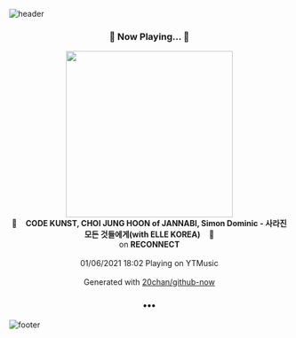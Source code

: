 ![header](https://capsule-render.vercel.app/api?type=wave&height=170&section=header&text=Hi.%20I'm%20SHIFT&fontColor=090707&fontAlignX=45&fontAlignY=65&fontSize=100)

<h3 align="center">🎵 Now Playing... 🎵</h3>
<p align="center">
  <a href="https://music.youtube.com/channel/UCVagV5IcUirle7zFhSmLLDA">
    <img width="300" src="https://lh3.googleusercontent.com/h7bs8nxW8A8jBxljxrVRWmtfk6F_3HEpLbHf5yajs9_yz-a-56Hu26Mpu-r4Vx4iub9JEcG0zZdUwoAM">
  </a>
  <br>
  🎵&nbsp&nbsp&nbsp <b>CODE KUNST, CHOI JUNG HOON of JANNABI, Simon Dominic - 사라진 모든 것들에게(with ELLE KOREA)</b> &nbsp&nbsp&nbsp🎵
  <br>
  on <b>RECONNECT</b>
  
  <br />
  <br />
  01/06/2021 18:02 Playing on YTMusic
  <br />
  <br />
  Generated with <a href="https://github.com/20chan/github-now">20chan/github-now</a>
</p>

<h3 align="center">•••</h3>

![footer](https://capsule-render.vercel.app/api?type=wave&height=150&section=footer)
